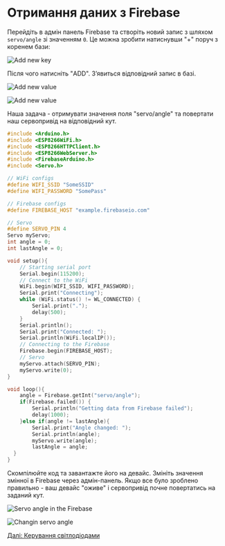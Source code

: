 # Отримання даних з Firebase

Перейдіть в адмін панель Firebase та створіть новий запис з шляхом `servo/angle` зі значенням `0`. Це можна зробити натиснувши "+" поруч з коренем бази:

![Add new key](https://github.com/snipter/firebase-iot-codelab/blob/master/docs/assets/image1.png)

Після чого натисніть "ADD". З’явиться відповідний запис в базі.

![Add new value](https://github.com/snipter/firebase-iot-codelab/blob/master/docs/assets/image39.png)

![Add new value](https://github.com/snipter/firebase-iot-codelab/blob/master/docs/assets/image57.png)

Наша задача - отримувати значення поля "servo/angle" та повертати наш сервопривід на відповідний кут.

```c++
#include <Arduino.h>
#include <ESP8266WiFi.h>
#include <ESP8266HTTPClient.h>
#include <ESP8266WebServer.h>
#include <FirebaseArduino.h>
#include <Servo.h>

// WiFi configs
#define WIFI_SSID "SomeSSID"
#define WIFI_PASSWORD "SomePass"

// Firebase configs
#define FIREBASE_HOST "example.firebaseio.com"

// Servo
#define SERVO_PIN 4
Servo myServo;
int angle = 0;
int lastAngle = 0;

void setup(){
    // Starting serial port
    Serial.begin(115200);
    // Connect to the WiFi
    WiFi.begin(WIFI_SSID, WIFI_PASSWORD);
    Serial.print("Connecting");
    while (WiFi.status() != WL_CONNECTED) {
        Serial.print(".");
        delay(500);
    }
    Serial.println();
    Serial.print("Connected: ");
    Serial.println(WiFi.localIP());
    // Connecting to the Firebase
    Firebase.begin(FIREBASE_HOST);
    // Servo
    myServo.attach(SERVO_PIN);
    myServo.write(0);
}

void loop(){
    angle = Firebase.getInt("servo/angle");
    if(Firebase.failed()) {
        Serial.println("Getting data from Firebase failed");
        delay(1000);
    }else if(angle != lastAngle){
        Serial.print("Angle changed: ");
        Serial.println(angle);
        myServo.write(angle);
        lastAngle = angle;
  }
}
```

Скомпілюйте код та завантажте його на девайс. Змініть значення змінної в Firebase через адмін-панель. Якщо все було зроблено правильно - ваш девайс "оживе" і сервопривід почне повертатись на заданий кут.

![Servo angle in the Firebase](https://github.com/snipter/firebase-iot-codelab/blob/master/docs/assets/image46.png)

![Changin servo angle](https://github.com/snipter/firebase-iot-codelab/blob/master/docs/assets/image54.png)

[Далі: Керування світлодіодами](07-led-control.md)

